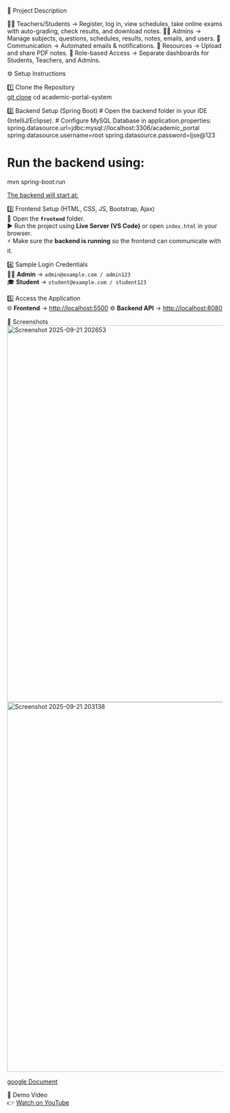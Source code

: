 📌 Project Description

👩‍🎓 Teachers/Students → Register, log in, view schedules, take online exams with auto-grading, check results, and download notes.
👨‍🏫 Admins → Manage subjects, questions, schedules, results, notes, emails, and users.
📩 Communication → Automated emails & notifications.
📑 Resources → Upload and share PDF notes.
🔐 Role-based Access → Separate dashboards for Students, Teachers, and Admins.



⚙️ Setup Instructions  

1️⃣ Clone the Repository  
[git clone](https://github.com/sithumini-silva/AcadamicPortalSystem_AAD_final.git)
cd academic-portal-system

2️⃣ Backend Setup (Spring Boot)
      #  Open the backend folder in your IDE (IntelliJ/Eclipse).
      #  Configure MySQL Database in application.properties:
              spring.datasource.url=jdbc:mysql://localhost:3306/academic_portal
              spring.datasource.username=root
              spring.datasource.password=Ijse@123

# Run the backend using:
   mvn spring-boot:run

[The backend will start at:](http://localhost:8080)

3️⃣ Frontend Setup (HTML, CSS, JS, Bootstrap, Ajax)  
    📂 Open the **`frontend`** folder.  
    ▶️ Run the project using **Live Server (VS Code)** or open `index.html` in your browser.  
    ⚡ Make sure the **backend is running** so the frontend can communicate with it.  

4️⃣ Sample Login Credentials  
    👨‍💼 **Admin** → `admin@example.com / admin123`  
    🎓 **Student** → `student@example.com / student123`  

5️⃣ Access the Application  
    🌐 **Frontend** → [http://localhost:5500](http://localhost:5500) 
    ⚙️ **Backend API** → [http://localhost:8080](http://localhost:8080)  




📸 Screenshots
<img width="1892" height="880" alt="Screenshot 2025-09-21 202653" src="https://github.com/user-attachments/assets/ab60fcd4-f9a1-417e-8191-264749dd8105" />
<img width="1919" height="864" alt="Screenshot 2025-09-21 203138" src="https://github.com/user-attachments/assets/ebfd70b4-13f9-4920-ac28-3b7372394584" />


[google Document](https://docs.google.com/document/d/16TRyuGc0SnzEuRYIiN3CyQPXRl6KdTnWBDwQX3N760s/edit?usp=sharing)

🎥 Demo Video  
👉 [Watch on YouTube](https://youtu.be/TA4hguvR8pY)


